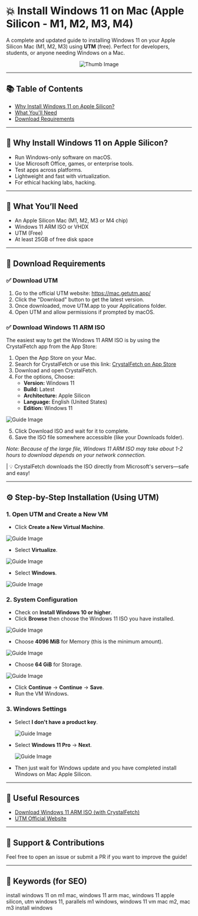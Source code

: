 # 💥 Install Windows 11 on Mac (Apple Silicon - M1, M2, M3, M4)

A complete and updated guide to installing Windows 11 on your Apple Silicon Mac (M1, M2, M3) using **UTM** (free). Perfect for developers, students, or anyone needing Windows on a Mac.

<p align="center"><img src="https://raw.githubusercontent.com/jameskaois/windows-11-on-mac-apple-silicon/refs/heads/main/screenshot_images/thumb_image.webp" alt="Thumb Image"></p>

---

## 📚 Table of Contents
- [Why Install Windows 11 on Apple Silicon?](#-why-install-windows-11-on-apple-silicon)
- [What You'll Need](#-what-you'll-need)
- [Download Requirements](#-download-requirements)

---

## 🚀 Why Install Windows 11 on Apple Silicon?

- Run Windows-only software on macOS.
- Use Microsoft Office, games, or enterprise tools.
- Test apps across platforms.
- Lightweight and fast with virtualization.
- For ethical hacking labs, hacking.

---

## 🧰 What You’ll Need

- An Apple Silicon Mac (M1, M2, M3 or M4 chip)
- Windows 11 ARM ISO or VHDX
- UTM (Free)
- At least 25GB of free disk space

---

## 🔽 Download Requirements

### ✅ Download UTM
1. Go to the official UTM website: https://mac.getutm.app/
2. Click the "Download" button to get the latest version.
3. Once downloaded, move UTM.app to your Applications folder.
4. Open UTM and allow permissions if prompted by macOS.

### ✅ Download Windows 11 ARM ISO
The easiest way to get the Windows 11 ARM ISO is by using the CrystalFetch app from the App Store:

1. Open the App Store on your Mac.
2. Search for CrystalFetch or use this link: [CrystalFetch on App Store](https://apps.apple.com/us/app/crystalfetch-iso-downloader/id6454431289?mt=12)
3. Download and open CrystalFetch.
4. For the options, Choose:
    - **Version:** Windows 11
    - **Build:** Latest
    - **Architecture:** Apple Silicon
    - **Language:** English (United States)
    - **Edition:** Windows 11

![Guide Image](https://raw.githubusercontent.com/jameskaois/windows-11-on-mac-apple-silicon/refs/heads/main/screenshot_images/screenshot1.png)

5. Click Download ISO and wait for it to complete.
6. Save the ISO file somewhere accessible (like your Downloads folder).

*Note: Because of the large file, Windows 11 ARM ISO may take about 1-2 hours to download depends on your network connection.*

| 💡 CrystalFetch downloads the ISO directly from Microsoft's servers—safe and easy!

---

## ⚙️ Step-by-Step Installation (Using UTM)
### 1. Open UTM and Create a New VM
- Click **Create a New Virtual Machine**.


![Guide Image](https://raw.githubusercontent.com/jameskaois/install-metasploitable2-on-mac-apple-silicon/refs/heads/main/screenshot_images/shot2.png)

- Select **Virtualize**.

![Guide Image](https://raw.githubusercontent.com/jameskaois/windows-11-on-mac-apple-silicon/refs/heads/main/screenshot_images/screenshot2.png)

- Select **Windows**.

![Guide Image](https://raw.githubusercontent.com/jameskaois/windows-11-on-mac-apple-silicon/refs/heads/main/screenshot_images/screenshot3.png)

### 2. System Configuration
- Check on **Install Windows 10 or higher**.
- Click **Browse** then choose the Windows 11 ISO you have installed.

![Guide Image](https://raw.githubusercontent.com/jameskaois/windows-11-on-mac-apple-silicon/refs/heads/main/screenshot_images/screenshot4.png)

 - Choose **4096 MiB** for Memory (this is the minimum amount).

 ![Guide Image](https://raw.githubusercontent.com/jameskaois/windows-11-on-mac-apple-silicon/refs/heads/main/screenshot_images/screenshot5.png)

 - Choose **64 GiB** for Storage.

  ![Guide Image](https://raw.githubusercontent.com/jameskaois/windows-11-on-mac-apple-silicon/refs/heads/main/screenshot_images/screenshot6.png)

 - Click **Continue** -> **Continue** -> **Save**.
 - Run the VM Windows.

### 3. Windows Settings
- Select **I don't have a product key**.
 
  ![Guide Image](https://raw.githubusercontent.com/jameskaois/windows-11-on-mac-apple-silicon/refs/heads/main/screenshot_images/screenshot7.png)

- Select **Windows 11 Pro** -> **Next**.

  ![Guide Image](https://raw.githubusercontent.com/jameskaois/windows-11-on-mac-apple-silicon/refs/heads/main/screenshot_images/screenshot8.png)

- Then just wait for Windows update and you have completed install Windows on Mac Apple Silicon.

---

## 📄 Useful Resources

- [Download Windows 11 ARM ISO (with CrystalFetch)](https://apps.apple.com/us/app/crystalfetch-iso-downloader/id6454431289?mt=12)
- [UTM Official Website](https://mac.getutm.app/)

---

## 📢 Support & Contributions

Feel free to open an issue or submit a PR if you want to improve the guide!

---

## 📌 Keywords (for SEO)

install windows 11 on m1 mac, windows 11 arm mac, windows 11 apple silicon, utm windows 11, parallels m1 windows, windows 11 vm mac m2, mac m3 install windows
